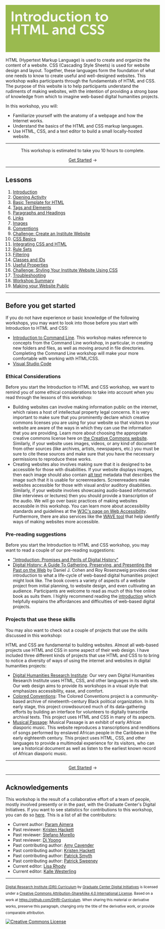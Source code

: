 ![Header image for the HTML/CSS workshop](https://raw.githubusercontent.com/DHRI-Curriculum/html-css/v2.0/_django-meta/header%403x.png)


HTML (Hypertext Markup Language) is used to create and organize the content of a website. CSS (Cascading Style Sheets) is used for website design and layout. Together, these languages form the foundation of what one needs to know to create useful and well-designed websites. This workshop walks participants through the fundamentals of HTML and CSS. The purpose of this website is to help participants understand the rudiments of making websites, with the intention of providing a strong base of knowledge from which to imagine web-based digital humanities projects.

In this workshop, you will:

- Familiarize yourself with the anatomy of a webpage and how the Internet works.
- Understand the basics of the HTML and CSS markup languages.
- Use HTML, CSS, and a text editor to build a small locally-hosted website.

---

<p align="center">This workshop is estimated to take you 10 hours to complete.</p><p align="center"><a href="sections/01-introduction.md">Get Started</a> →</p>

---

## Lessons

1. [Introduction](sections/01-introduction.md)
2. [Opening Activity](sections/02-opening-activity.md)
3. [Basic Template for HTML](sections/03-basic-template-for-html.md)
4. [Tags and Elements](sections/04-tags-and-elements.md)
5. [Paragraphs and Headings](sections/05-paragraphs-and-headings.md)
6. [Links](sections/06-links.md)
7. [Images](sections/07-images.md)
8. [Conventions](sections/08-conventions.md)
9. [Challenge: Create an Institute Website](sections/09-challenge-create-an-institute-website.md)
10. [CSS Basics](sections/10-css-basics.md)
11. [Integrating CSS and HTML](sections/11-integrating-css-and-html.md)
12. [Rule Sets](sections/12-rule-sets.md)
13. [Filtering](sections/13-filtering.md)
14. [Classes and IDs](sections/14-classes-and-ids.md)
15. [Useful Properties](sections/15-useful-properties.md)
16. [Challenge: Styling Your Institute Website Using CSS](sections/16-challenge-styling-your-institute-website-using-css.md)
17. [Troubleshooting](sections/17-troubleshooting.md)
18. [Workshop Summary](sections/18-workshop-summary.md)
19. [Making your Website Public](sections/19-making-your-website-public.md)

---

## Before you get started

If you do not have experience or basic knowledge of the following workshops, you may want to look into those before you start with Introduction to HTML and CSS:

- [Introduction to Command Line](https://www.github.com/DHRI-Curriculum/command-line). This workshop makes reference to concepts from the Command Line workshop, in particular, in creating new folders and files, as well as moving around in file directories. Completing the Command Line workshop will make your more comfortable with working with HTML/CSS.
- [Visual Studio Code](https://github.com/DHRI-Curriculum/install/blob/v2.0/guides/visual-studio-code.md)

### Ethical Considerations

Before you start the Introduction to HTML and CSS workshop, we want to remind you of some ethical considerations to take into account when you read through the lessons of this workshop:

- Building websites can involve making information public on the internet, which raises a host of intellectual property legal concerns. It is very important to make sure that you prominently declare which creative commons licenses you are using for your website so that visitors to your website are aware of the ways in which they can use the information that you are providing. Learn more about choosing the appropriate creative commons license here on [the Creative Commons website](https://creativecommons.org/choose/). Similarly, if your website uses images, videos, or any kind of document from other sources (like archives, artists, newspapers, etc.) you must be sure to cite these sources and make sure that you have the necessary permissions to reproduce these works.
- Creating websites also involves making sure that it is designed to be accessible for those with disabilities. If your website displays images, then each image should also contain [alt text](https://accessibility.psu.edu/images/alttext/) metadata that describes the image such that it is usable for screenreaders. Screenreaders make websites accessible for those with visual and/or auditory disabilities. Similarly, if your website involves showcasing audio-based information (like interviews or lectures) then you should provide a transcription of the audio. We will go over basic practices of making websites accessbile in this workshop. You can learn more about accessibility standards and guidelines at the [W3C's page on Web Accessibility](https://www.w3.org/standards/webdesign/accessibility). Furthermore, there are also services like the [WAVE tool](https://wave.webaim.org/) that help identify ways of making websites more accessible.

### Pre-reading suggestions

Before you start the Introduction to HTML and CSS workshop, you may want to read a couple of our pre-reading suggestions:

- ["Introduction: Promises and Perils of Digital History"](http://chnm.gmu.edu/digitalhistory/introduction/)
- [Digital History: A Guide To Gathering, Preserving, and Presenting the Past on the Web](http://chnm.gmu.edu/digitalhistory/) by Daniel J. Cohen and Roy Rosenzweig provides clear introduction to what a life-cycle of web-based digital humanities project might look like. The book covers a variety of aspects of a website project from initial planning, to website design, and even cultivating an audience. Participants are welcome to read as much of this free online book as suits them. I highly recommend reading the [introduction](http://chnm.gmu.edu/digitalhistory/introduction/) which helpfully explains the affordances and difficulties of web-based digital projects.

### Projects that use these skills

You may also want to check out a couple of projects that use the skills discussed in this workshop:

HTML and CSS are fundamental to building websites. Almost all web-based projects use HTML and CSS in some aspect of their web design. I have included three different kinds of projects that use HTML and CSS to to bring to notice a diversity of ways of using the internet and websites in digital humanities projects:

- [Digital Humanities Research Institute](https://www.dhinstitutes.org/): Our very own Digital Humanities Research Institute uses HTML, CSS, and other languages in its web site. Our web design aims to provide its workshops in a visual style that emphasizes accessibility, ease, and comfort.
- [Colored Conventions](https://coloredconventions.org/): The Colored Conventions project is a community-based archive of nineteenth-century Black political organization. In its early stage, this project crowdsourced much of its data-gathering efforts by building an interface for volunteers to digitally transcribe archival texts. This project uses HTML and CSS in many of its aspects.
- [Musical Passage](http://www.musicalpassage.org/): Musical Passage is an exhibit of early African diasporic music. This website reproduces a transcriptions and renditions of songs performed by enslaved African people in the Caribbean in the early eighteenth century. This project uses HTML, CSS, and other languages to provide a multimodal experience for its visitors, who can see a historical document as well as listen to the earliest known record of African diasporic music.

---

<p align="center"><a href="sections/01-introduction.md">Get Started</a> →</p>

---

## Acknowledgements

This workshop is the result of a collaborative effort of a team of people, mostly involved presently or in the past, with the Graduate Center's Digital Initiatives. If you want to see statistics for contributions to this workshop, you can do so [here](https://www.github.com/DHRI-Curriculum/html-css/graphs/contributors). This is a list of all the contributors:

- Current author: [Param Ajmera](https://github.com/paramajmera)
- Past reviewer: [Kristen Hackett](https://github.com/hackettka)
- Past reviewer: [Stefano Morello](https://github.com/smorello87)
- Past reviewer: [Di Yoong](https://github.com/dyoong)
- Past contributing author: [Amy Cavender](https://github.com/acavender)
- Past contributing author: [Kristen Hackett](https://github.com/hackettka)
- Past contributing author: [Patrick Smyth](https://github.com/smythp)
- Past contributing author: [Patrick Sweeney](https://github.com/pswee001)
- Current editor: [Lisa Rhody](https://github.com/lmrhody)
- Current editor: [Kalle Westerling](https://github.com/kallewesterling)

---

<sub>[Digital Research Institute (DRI) Curriculum](http://purl.org/dc/terms/) by [Graduate Center Digital Initiatives](https://gcdi.commons.gc.cuny.edu/) is licensed under a [Creative Commons Attribution-ShareAlike 4.0 International License](http://creativecommons.org/licenses/by-sa/4.0/). Based on a work at <https://github.com/DHRI-Curriculum>. When sharing this material or derivative works, preserve this paragraph, changing only the title of the derivative work, or provide comparable attribution.</sub>

[![Creative Commons License](https://i.creativecommons.org/l/by-sa/4.0/88x31.png)](http://creativecommons.org/licenses/by-sa/4.0/)
